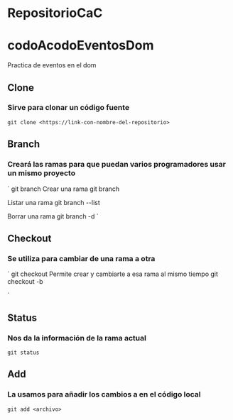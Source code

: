 # RepositorioCaC

# codoAcodoEventosDom
Practica de eventos en el dom

## Clone 
### Sirve para clonar un código fuente
` git clone <https://link-con-nombre-del-repositorio>
`
## Branch 
### Creará las ramas para que puedan varios programadores usar un mismo proyecto 
` git branch <nombre-de-la-rama>
Crear una rama
git branch

Listar una rama
git branch --list

Borrar una rama
git branch -d <nombre-de-la-rama>
`
## Checkout
### Se utiliza para cambiar de una rama a otra
`
git checkout <nombre-de-la-rama>
Permite crear y cambiarte a esa rama al mismo tiempo
git checkout -b <nombre-de-tu-rama>

`
## Status
### Nos da la información de la rama actual
`
git status
`

## Add
### La usamos para añadir los cambios a en el código local
`
git add <archivo>
`

